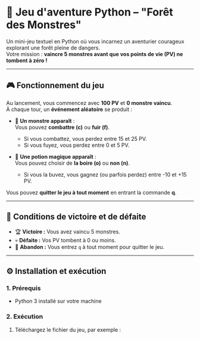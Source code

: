 # 🏰 Jeu d'aventure Python – "Forêt des Monstres"

Un mini-jeu textuel en Python où vous incarnez un aventurier courageux explorant une forêt pleine de dangers.  
Votre mission : **vaincre 5 monstres avant que vos points de vie (PV) ne tombent à zéro !**

---

## 🎮 Fonctionnement du jeu

Au lancement, vous commencez avec **100 PV** et **0 monstre vaincu**.  
À chaque tour, un **événement aléatoire** se produit :

- 👹 **Un monstre apparaît** :  
  Vous pouvez **combattre (c)** ou **fuir (f)**.  
  - Si vous combattez, vous perdez entre 15 et 25 PV.  
  - Si vous fuyez, vous perdez entre 0 et 5 PV.  

- 🧪 **Une potion magique apparaît** :  
  Vous pouvez choisir de **la boire (o)** ou **non (n)**.  
  - Si vous la buvez, vous gagnez (ou parfois perdez) entre -10 et +15 PV.

Vous pouvez **quitter le jeu à tout moment** en entrant la commande **q**.

---

## 🧾 Conditions de victoire et de défaite

- 🏆 **Victoire :** Vous avez vaincu 5 monstres.
- 💀 **Défaite :** Vos PV tombent à 0 ou moins.
- 👋 **Abandon :** Vous entrez `q` à tout moment pour quitter le jeu.

---

## ⚙️ Installation et exécution

### 1. Prérequis
- Python 3 installé sur votre machine

### 2. Exécution
1. Téléchargez le fichier du jeu, par exemple :  
